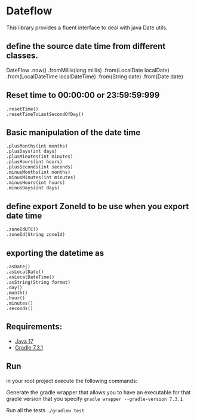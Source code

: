 # Dateflow

This library provides a fluent interface to deal with java Date utils.
        
## define the source date time from different classes.

DateFlow
    .now()
    .fromMillis(long millis) 
    .from(LocalDate localDate) 
    .from(LocalDateTime localDateTime) 
    .from(String date) 
    .from(Date date) 

## Reset time to 00:00:00 or 23:59:59:999

    .resetTime() 
    .resetTimeToLastSecondOfDay() 

## Basic manipulation of the date time

    .plusMonths(int months) 
    .plusDays(int days) 
    .plusMinutes(int minutes) 
    .plusHours(int hours) 
    .plusSeconds(int seconds) 
    .minusMonths(int months) 
    .minusMinutes(int minutes) 
    .minusHours(int hours) 
    .minusDays(int days) 

## define export ZoneId to be use when you export date time

    .zoneIdUTC() 
    .zoneId(String zoneId)

## exporting the datetime as

    .asDate() 
    .asLocalDate() 
    .asLocalDateTime() 
    .asString(String format) 
    .day() 
    .month() 
    .hour() 
    .minutes() 
    .seconds() 

## Requirements:

- [Java 17](https://openjdk.java.net/projects/jdk/17/)
- [Gradle 7.3.1](https://gradle.org/releases/)

## Run

in your root project execute the following commands:

Generate the gradle wrapper that allows you to have an executable for that gradle version that you specify
`gradle wrapper --gradle-version 7.3.1`

Run all the tests
`./gradlew test`
